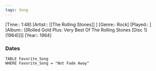 ```yaml
---
tags: Song  
---
```

[Time:: 1:48]
[Artist:: [[The Rolling Stones]] ]
[Genre:: Rock]
[Played:: ]
[Album:: [[Rolled Gold Plus: Very Best Of The Rolling Stones [Disc 1] (1964)]]]
[Year:: 1964]
### Dates
````dataview
TABLE Favorite_Song
WHERE Favorite_Song = "Not Fade Away"
````